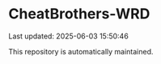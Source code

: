 # CheatBrothers-WRD

Last updated: 2025-06-03 15:50:46

This repository is automatically maintained.
